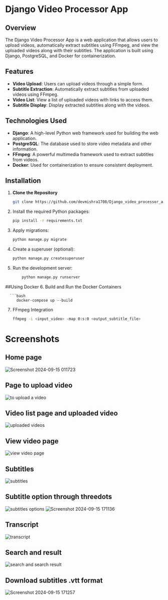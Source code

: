 # Django Video Processor App

## Overview

The Django Video Processor App is a web application that allows users to upload videos, automatically extract subtitles using FFmpeg, and view the uploaded videos along with their subtitles. The application is built using Django, PostgreSQL, and Docker for containerization.

## Features

- **Video Upload**: Users can upload videos through a simple form.
- **Subtitle Extraction**: Automatically extract subtitles from uploaded videos using FFmpeg.
- **Video List**: View a list of uploaded videos with links to access them.
- **Subtitle Display**: Display extracted subtitles along with the videos.

## Technologies Used

- **Django**: A high-level Python web framework used for building the web application.
- **PostgreSQL**: The database used to store video metadata and other information.
- **FFmpeg**: A powerful multimedia framework used to extract subtitles from videos.
- **Docker**: Used for containerization to ensure consistent deployment.

## Installation

1. **Clone the Repository**

   ```bash
   git clone https://github.com/devmishra1708/Django_video_processor_app.git
2. Install the required Python packages:

   ```bash
   pip install -r requirements.txt
3. Apply migrations:
    ```bash
    python manage.py migrate
4. Create a superuser (optional):
   ```bash
   python manage.py createsuperuser
5. Run the development server:
   ```bash
       python manage.py runserver

##Using Docker
6. Build and Run the Docker Containers

      ```bash
         docker-compose up --build
7. FFmpeg Integration
      ```bash
      ffmpeg -i <input_video> -map 0:s:0 <output_subtitle_file>

# Screenshots
## Home page
![Screenshot 2024-09-15 011723](https://github.com/user-attachments/assets/304c9a92-5dd8-4697-9ced-5cb9c875702f)
## Page to upload video
![to upload a video ](https://github.com/user-attachments/assets/c5ef8f94-5628-4cc1-b332-b8f4a7658bf9)
## Video list page and uploaded video
![uploaded videos](https://github.com/user-attachments/assets/92727b37-39c4-4fde-8e42-daf7b21ad179)
## View video page
![view video page](https://github.com/user-attachments/assets/4f7f4cba-d45e-4b64-bb81-26bc28816066)
## Subtitles
![subtitles](https://github.com/user-attachments/assets/1d21d3d1-30a1-4091-8a50-71aac1e899df)
## Subtitle option through threedots
![subtitles options](https://github.com/user-attachments/assets/723a2fc3-e247-4f58-9317-9634c2197fa8)
![Screenshot 2024-09-15 171136](https://github.com/user-attachments/assets/57b0726f-c2b1-48fe-a82c-86af39dda8fe)
## Transcript
![transcript](https://github.com/user-attachments/assets/28be411b-6b6a-4e16-9089-4ca8c4bd3423)
## Search and result 
![search and search result](https://github.com/user-attachments/assets/58fc566e-318f-4bca-a94f-0f8f9df8b359)
## Download subtitles .vtt format
![Screenshot 2024-09-15 171257](https://github.com/user-attachments/assets/304a9fb6-260d-466d-b0c7-c6ab90d86553)







